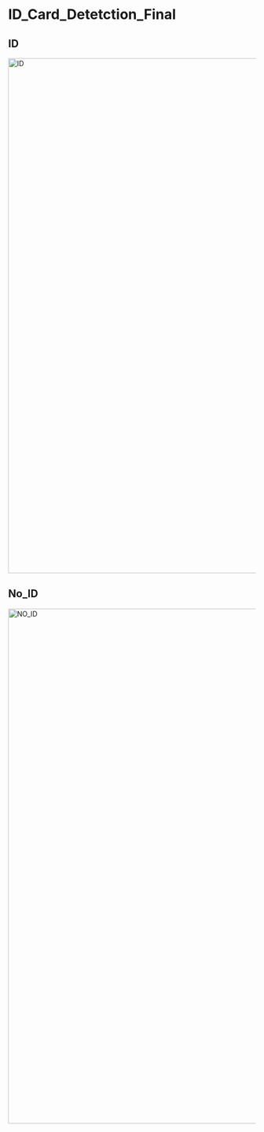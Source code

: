 # ID_Card_Detetction_Final

## ID

<img width="1046" alt="ID" src="https://user-images.githubusercontent.com/79074310/219865526-0e8bc1ff-828c-4ab4-983f-a68a62c98c48.png">

## No_ID

<img width="1046" alt="NO_ID" src="https://user-images.githubusercontent.com/79074310/219865538-ee253d3a-0501-4f7b-8022-ad65e5aee126.png">
